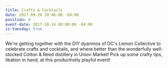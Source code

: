 ```yaml
---
title: Crafts & Cocktails
date: 2017-09-20 20:46:00 -04:00
position: 6
event-date: 2017-10-24 00:00:00 -04:00
is-tuesday: true
---
```


We're getting together with the DIY dyanmos of DC's Lemon Collective to celebrate crafts and cocktails, and where better than the wonderfully well-stocked Cotton & Reed distillery in Union Market! Pick up some crafty tips, libation in hand, at this productively playful event!